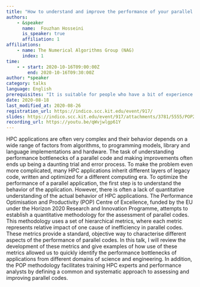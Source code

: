```yaml
---
title: "How to understand and improve the performance of your parallel applications using the POP Methodology"
authors:
    - &speaker
      name:  Fouzhan Hosseini
      is_speaker: true
      affiliation: 1
affiliations:
    - name: The Numerical Algorithms Group (NAG)
      index: 1
time:
    - - start: 2020-10-16T09:00:00Z
        end: 2020-10-16T09:30:00Z
author: *speaker
category: talks
language: English
prerequisites: "It is suitable for people who have a bit of experience with parallel code"
date: 2020-08-18
last_modified_at: 2020-08-26
registration_url: https://indico.scc.kit.edu/event/917/
slides: https://indico.scc.kit.edu/event/917/attachments/3781/5555/POP2-SORSE-FouzhanHosseini.pdf
recording_url: https://youtu.be/qWvjwlgp61Y
---
```

HPC applications are often very complex and their behavior depends on a wide range of factors from algorithms, to programming models, library and language implementations and hardware. The task of understanding performance bottlenecks of a parallel code and making improvements often ends up being a daunting trial and error process. To make the problem even more complicated, many HPC applications inherit different layers of legacy code, written and optimized for a different computing era. To optimize the performance of a parallel application, the first step is to understand the behavior of the application. However, there is often a lack of quantitative understanding of the actual behavior of HPC applications. The Performance Optimisation and Productivity (POP) Centre of Excellence, funded by the EU under the Horizon 2020 Research and Innovation Programme, attempts to establish a quantitative methodology for the assessment of parallel codes. This methodology uses a set of hierarchical metrics, where each metric represents relative impact of one cause of inefficiency in parallel codes. These metrics provide a standard, objective way to characterise different aspects of the performance of parallel codes. In this talk, I will review the development of these metrics and give examples of how use of these metrics allowed us to quickly identify the performance bottlenecks of applications from different domains of science and engineering. In addition, the POP methodology facilitates training HPC experts and performance analysts by defining a common and systematic approach to assessing and improving parallel codes.

